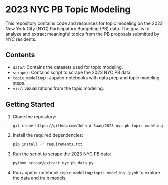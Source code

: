 # 2023 NYC PB Topic Modeling

This repository contains code and resources for topic modeling on the 2023 New York City (NYC) Participatory Budgeting (PB) data. The goal is to analyze and extract meaningful topics from the PB proposals submitted by NYC residents.

## Contents

- `data/`: Contains the datasets used for topic modeling.
- `scrape/`: Contains script to scrape the 2023 NYC PB data.
- `topic_modeling/`: Jupyter notebooks with data prep and topic modeling steps.
- `viz/`: visualizations from the topic modeling.

## Getting Started

1. Clone the repository:
    ```bash
    git clone https://github.com/John-A-Saad/2023-nyc-pb-topic-modeling.git
    ```
2. Install the required dependencies:
    ```bash
    pip install -r requirements.txt
    ```
3. Run the script to scrape the 2023 NYC PB data:
    ```bash
    python scrape/extract_nyc_pb_data.py
    ```
4. Run Jupyter notebook `topic_modeling/topic_modeling.ipynb` to explore the data and train models.